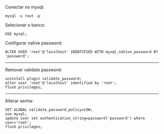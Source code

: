 
Conectar no mysql: 
```
mysql -u root -p
```

Selecionar o banco: 
```
USE mysql;
```

Configurar native password: 
```
ALTER USER 'root'@'localhost' IDENTIFIED WITH mysql_native_password BY 'password';
```

---

Remover validate password: 
```
uninstall plugin validate_password;
alter user 'root'@'localhost' identified by 'root';
flush privileges;
```

---

Alterar senha: 
```
SET GLOBAL validate_password_policy=LOW;
use mysql;
update user set authentication_string=password('password') where user='root';
flush privileges;
```

